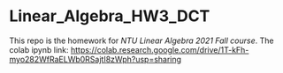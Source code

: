 # Linear_Algebra_HW3_DCT
This repo is the homework for *NTU Linear Algebra 2021 Fall course*.
The colab ipynb link: https://colab.research.google.com/drive/1T-kFh-myo282WfRaELWb0RSajtI8zWph?usp=sharing
